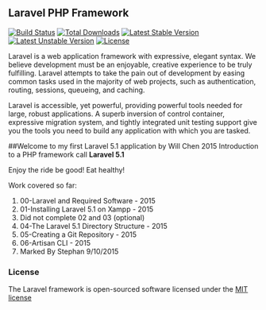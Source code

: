 ## Laravel PHP Framework

[![Build Status](https://travis-ci.org/laravel/framework.svg)](https://travis-ci.org/laravel/framework)
[![Total Downloads](https://poser.pugx.org/laravel/framework/d/total.svg)](https://packagist.org/packages/laravel/framework)
[![Latest Stable Version](https://poser.pugx.org/laravel/framework/v/stable.svg)](https://packagist.org/packages/laravel/framework)
[![Latest Unstable Version](https://poser.pugx.org/laravel/framework/v/unstable.svg)](https://packagist.org/packages/laravel/framework)
[![License](https://poser.pugx.org/laravel/framework/license.svg)](https://packagist.org/packages/laravel/framework)

Laravel is a web application framework with expressive, elegant syntax. We believe development must be an enjoyable, creative experience to be truly fulfilling. Laravel attempts to take the pain out of development by easing common tasks used in the majority of web projects, such as authentication, routing, sessions, queueing, and caching.

Laravel is accessible, yet powerful, providing powerful tools needed for large, robust applications. A superb inversion of control container, expressive migration system, and tightly integrated unit testing support give you the tools you need to build any application with which you are tasked.

##Welcome to my first Laravel 5.1 application by Will Chen 2015
Introduction to a PHP framework call **Laravel 5.1**

Enjoy the ride be good! Eat healthy!

Work covered so far:

1. 00-Laravel and Required Software - 2015
2. 01-Installing Laravel 5.1 on Xampp - 2015
3. Did not complete 02 and 03 (optional)
4. 04-The Laravel 5.1 Directory Structure - 2015
5. 05-Creating a Git Repository - 2015
6. 06-Artisan CLI - 2015
7. Marked By Stephan 9/10/2015

### License

The Laravel framework is open-sourced software licensed under the [MIT license](http://opensource.org/licenses/MIT)
